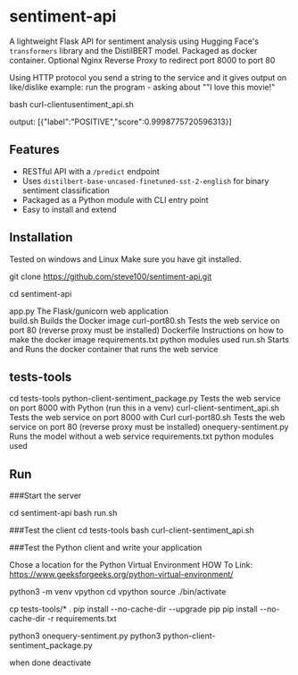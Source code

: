 # sentiment-api

A lightweight Flask API for sentiment analysis using Hugging Face's `transformers` library and the DistilBERT model.
Packaged as docker container.  Optional Nginx Reverse Proxy to redirect port 8000 to port 80 

Using HTTP protocol you send a string to the service and it gives output on like/dislike
example:
 run the program - asking about ""I love this movie!"

 bash curl-clientusentiment_api.sh

 output:
 [{"label":"POSITIVE","score":0.9998775720596313}]



##  Features

- RESTful API with a `/predict` endpoint
- Uses `distilbert-base-uncased-finetuned-sst-2-english` for binary sentiment classification
- Packaged as a Python module with CLI entry point
- Easy to install and extend

## Installation
Tested on windows and Linux
Make sure you have  git installed.

git clone https://github.com/steve100/sentiment-api.git

cd sentiment-api

app.py                              The Flask/gunicorn web application                                      
build.sh                            Builds the Docker image
curl-port80.sh                      Tests the web service on port 80 (reverse proxy must be installed)
Dockerfile                          Instructions on how to make the docker image
requirements.txt                    python modules used 
run.sh                              Starts and Runs the docker container that runs the web service

## tests-tools
cd tests-tools
python-client-sentiment_package.py  Tests the web service on port 8000 with Python (run this in a venv) 
curl-client-sentiment_api.sh        Tests the web service on port 8000    with Curl
curl-port80.sh                      Tests the web service on port 80 (reverse proxy must be installed)
onequery-sentiment.py               Runs the model without a web service 
requirements.txt                    python modules used 

## Run
###Start the server

cd sentiment-api
bash run.sh

###Test the client
cd tests-tools
bash curl-client-sentiment_api.sh

###Test the Python client and write your application

Chose a location for the Python Virtual Environment
HOW To Link: https://www.geeksforgeeks.org/python-virtual-environment/


python3 -m venv vpython
cd vpython
source ./bin/activate


cp  tests-tools/* . 
pip install --no-cache-dir --upgrade pip
pip install --no-cache-dir -r requirements.txt

python3 onequery-sentiment.py
python3 python-client-sentiment_package.py


when done
deactivate 

